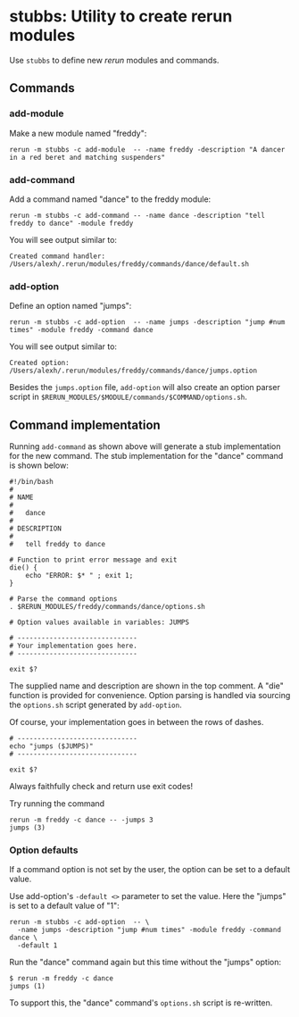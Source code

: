 # stubbs: Utility to create rerun modules

Use `stubbs` to define new *rerun* modules and commands.

## Commands

### add-module

Make a new module named "freddy":

    rerun -m stubbs -c add-module  -- -name freddy -description "A dancer in a red beret and matching suspenders"

### add-command

Add a command named "dance" to the freddy module:

    rerun -m stubbs -c add-command -- -name dance -description "tell freddy to dance" -module freddy

You will see output similar to:

    Created command handler: /Users/alexh/.rerun/modules/freddy/commands/dance/default.sh

### add-option

Define an option named "jumps":

    rerun -m stubbs -c add-option  -- -name jumps -description "jump #num times" -module freddy -command dance

You will see output similar to:

    Created option: /Users/alexh/.rerun/modules/freddy/commands/dance/jumps.option

Besides the `jumps.option` file, `add-option` will also create an
option parser script in `$RERUN_MODULES/$MODULE/commands/$COMMAND/options.sh`.

## Command implementation

Running `add-command` as shown above will generate a stub implementation
for the new command.
The stub implementation for the "dance" command is shown below:

    #!/bin/bash
    #
    # NAME
    #
    #   dance 
    #
    # DESCRIPTION
    #
    #   tell freddy to dance
     
    # Function to print error message and exit
    die() {
        echo "ERROR: $* " ; exit 1;
    }
     
    # Parse the command options     
    . $RERUN_MODULES/freddy/commands/dance/options.sh
     
    # Option values available in variables: JUMPS
     
    # ------------------------------
    # Your implementation goes here.
    # ------------------------------
     
    exit $?

The supplied name and description are shown in the top comment.
A "die" function is provided for convenience. 
Option parsing is handled via sourcing the `options.sh` script
generated by `add-option`.

Of course, your implementation goes in between the rows
of dashes.

    # ------------------------------
    echo "jumps ($JUMPS)"
    # ------------------------------
    
    exit $?

Always faithfully check and return use exit codes!

Try running the command

    rerun -m freddy -c dance -- -jumps 3
    jumps (3)

### Option defaults

If a command option is not set by the user, the option
can be set to a default value.

Use add-option's `-default <>` parameter to set the value. 
Here the "jumps" is set to a default value of "1":

    rerun -m stubbs -c add-option  -- \
      -name jumps -description "jump #num times" -module freddy -command dance \
      -default 1

Run the "dance" command again but this time without the "jumps" option:

    $ rerun -m freddy -c dance
    jumps (1)
    
To support this, the "dance" command's `options.sh` script is re-written.


